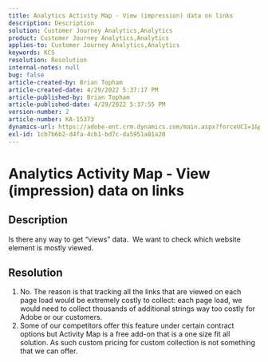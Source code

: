 ```yaml
---
title: Analytics Activity Map - View (impression) data on links
description: Description
solution: Customer Journey Analytics,Analytics
product: Customer Journey Analytics,Analytics
applies-to: Customer Journey Analytics,Analytics
keywords: KCS
resolution: Resolution
internal-notes: null
bug: false
article-created-by: Brian Topham
article-created-date: 4/29/2022 5:37:17 PM
article-published-by: Brian Topham
article-published-date: 4/29/2022 5:37:55 PM
version-number: 2
article-number: KA-15373
dynamics-url: https://adobe-ent.crm.dynamics.com/main.aspx?forceUCI=1&pagetype=entityrecord&etn=knowledgearticle&id=514f4802-e3c7-ec11-a7b6-0022480a10ee
exl-id: 1cb7b6b2-d4fa-4cb1-bd7c-da5951a81a20
---
```

# Analytics Activity Map - View (impression) data on links

## Description


Is there any way to get “views” data.  We want to check which website element is mostly viewed.


## Resolution


1. No. The reason is that tracking all the links that are viewed on each page load would be extremely costly to collect: each page load, we would need to collect thousands of additional strings  way too costly for Adobe or our customers.
2. Some of our competitors offer this feature under certain contract options but Activity Map is a free add-on that is a one size fit all solution. As such custom pricing for custom collection is not something that we can offer.

